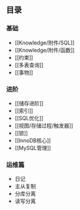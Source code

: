 ## 目录

### 基础

* [[Knowledge/附件/SQL]]
* [[Knowledge/附件/函数]]
* [[约束]]
* [[多表查询]]
* [[事物]]

### 进阶

* [[储存进阶]]
* [[索引]]
* [[SQL优化]]
* [[视图/存储过程/触发器]]
* [[锁]]
* [[InnoDB核心]]
* [[MySQL管理]]

### 运维篇

* 日记
* 主从复制
* 分库分离
* 读写分离

